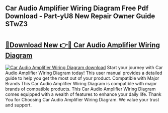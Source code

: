 ## Car Audio Amplifier Wiring Diagram Free Pdf Download - Part-yU8 New Repair Owner Guide STwZ3

# <h2><a href="http://dfhbuz.blite.top/?on=Car+Audio+Amplifier+Wiring+Diagram">🔗Download New 👉🔴 Car Audio Amplifier Wiring Diagram</a></h2>

[![Car Audio Amplifier Wiring Diagram download](https://i.imgur.com/lujVjoI.png)](http://dfhbuz.blite.top/?on=Car+Audio+Amplifier+Wiring+Diagram)
Start your journey with Car Audio Amplifier Wiring Diagram today! This user manual provides a detailed guide to help you get the most out of your product. Compatible with Major Brands This Car Audio Amplifier Wiring Diagram is compatible with major brands of compatible products. This Car Audio Amplifier Wiring Diagram comes equipped with a wealth of features to enhance your daily life. Thank You for Choosing Car Audio Amplifier Wiring Diagram. We value your trust and support.
